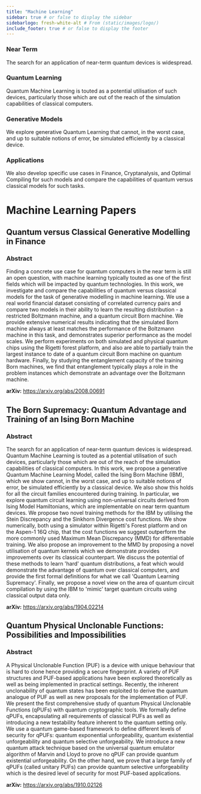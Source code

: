 ```yaml
---
title: "Machine Learning"
sidebar: true # or false to display the sidebar
sidebarlogo: fresh-white-alt # From (static/images/logo/)
include_footer: true # or false to display the footer
---
```



### Near Term

The search for an application of near-term quantum devices is widespread. 

### Quantum Learning

Quantum Machine Learning is touted as a potential utilisation of such devices, particularly those which are out of the reach of the simulation capabilities of classical computers. 

### Generative Models

We explore generative Quantum Learning that cannot, in the worst case, and up to suitable notions of error, be simulated efficiently by a classical device. 

### Applications

We also develop specific use cases in Finance, Cryptanalysis, and Optimal Compiling for such models and compare the capabilities of quantum versus classical models for such tasks.

# Machine Learning Papers

## Quantum versus Classical Generative Modelling in Finance

### Abstract

Finding a concrete use case for quantum computers in the near term is still an open question, with machine learning typically touted as one of the first fields which will be impacted by quantum technologies. In this work, we investigate and compare the capabilities of quantum versus classical models for the task of generative modelling in machine learning. We use a real world financial dataset consisting of correlated currency pairs and compare two models in their ability to learn the resulting distribution - a restricted Boltzmann machine, and a quantum circuit Born machine. We provide extensive numerical results indicating that the simulated Born machine always at least matches the performance of the Boltzmann machine in this task, and demonstrates superior performance as the model scales. We perform experiments on both simulated and physical quantum chips using the Rigetti forest platform, and also are able to partially train the largest instance to date of a quantum circuit Born machine on quantum hardware. Finally, by studying the entanglement capacity of the training Born machines, we find that entanglement typically plays a role in the problem instances which demonstrate an advantage over the Boltzmann machine.

**arXiv:** https://arxiv.org/abs/2008.00691


## The Born Supremacy: Quantum Advantage and Training of an Ising Born Machine

### Abstract

The search for an application of near-term quantum devices is widespread. Quantum Machine Learning is touted as a potential utilisation of such devices, particularly those which are out of the reach of the simulation capabilities of classical computers. In this work, we propose a generative Quantum Machine Learning Model, called the Ising Born Machine (IBM), which we show cannot, in the worst case, and up to suitable notions of error, be simulated efficiently by a classical device. We also show this holds for all the circuit families encountered during training. In particular, we explore quantum circuit learning using non-universal circuits derived from Ising Model Hamiltonians, which are implementable on near term quantum devices.
We propose two novel training methods for the IBM by utilising the Stein Discrepancy and the Sinkhorn Divergence cost functions. We show numerically, both using a simulator within Rigetti's Forest platform and on the Aspen-1 16Q chip, that the cost functions we suggest outperform the more commonly used Maximum Mean Discrepancy (MMD) for differentiable training. We also propose an improvement to the MMD by proposing a novel utilisation of quantum kernels which we demonstrate provides improvements over its classical counterpart. We discuss the potential of these methods to learn 'hard' quantum distributions, a feat which would demonstrate the advantage of quantum over classical computers, and provide the first formal definitions for what we call 'Quantum Learning Supremacy'. Finally, we propose a novel view on the area of quantum circuit compilation by using the IBM to 'mimic' target quantum circuits using classical output data only.

**arXiv:** https://arxiv.org/abs/1904.02214

## Quantum Physical Unclonable Functions: Possibilities and Impossibilities

### Abstract

A Physical Unclonable Function (PUF) is a device with unique behaviour that is hard to clone hence providing a secure fingerprint. A variety of PUF structures and PUF-based applications have been explored theoretically as well as being implemented in practical settings. Recently, the inherent unclonability of quantum states has been exploited to derive the quantum analogue of PUF as well as new proposals for the implementation of PUF. We present the first comprehensive study of quantum Physical Unclonable Functions (qPUFs) with quantum cryptographic tools. We formally define qPUFs, encapsulating all requirements of classical PUFs as well as introducing a new testability feature inherent to the quantum setting only. We use a quantum game-based framework to define different levels of security for qPUFs: quantum exponential unforgeability, quantum existential unforgeability and quantum selective unforgeability. We introduce a new quantum attack technique based on the universal quantum emulator algorithm of Marvin and Lloyd to prove no qPUF can provide quantum existential unforgeability. On the other hand, we prove that a large family of qPUFs (called unitary PUFs) can provide quantum selective unforgeability which is the desired level of security for most PUF-based applications.

**arXiv:** https://arxiv.org/abs/1910.02126


